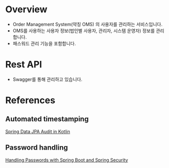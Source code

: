 # Overview
- Order Management System(약칭 OMS) 의 사용자를 관리하는 서비스입니다.
- OMS를 사용하는 사용자 정보(법인별 사용자, 관리자, 시스템 운영자) 정보를 관리합니다.
- 패스워드 관리 기능을 포함합니다.

# Rest API
- Swagger를 통해 관리하고 있습니다.

# References

## Automated timestamping
[Spring Data JPA Audit in Kotlin](https://kapentaz.github.io/jpa/kotlin/Spring-Data-JPA-Audit-in-Kotlin/#)

## Password handling
[Handling Passwords with Spring Boot and Spring Security](https://reflectoring.io/spring-security-password-handling/)